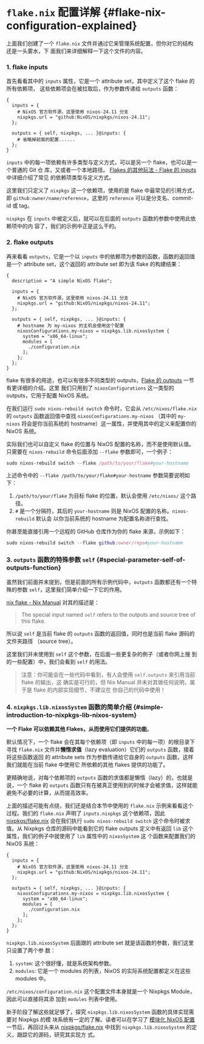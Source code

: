 # `flake.nix` 配置详解 {#flake-nix-configuration-explained}

上面我们创建了一个 `flake.nix` 文件并通过它来管理系统配置，但你对它的结构还是一头雾水，下
面我们来详细解释一下这个文件的内容。

### 1. flake inputs

首先看看其中的 `inputs` 属性，它是一个 attribute set，其中定义了这个 flake 的所有依赖项，
这些依赖项会在被拉取后，作为参数传递给 `outputs` 函数：

```nix{2-5,7}
{
  inputs = {
    # NixOS 官方软件源，这里使用 nixos-24.11 分支
    nixpkgs.url = "github:NixOS/nixpkgs/nixos-24.11";
  };

  outputs = { self, nixpkgs, ... }@inputs: {
    # 省略掉前面的配置......
  };
}
```

`inputs` 中的每一项依赖有许多类型与定义方式，可以是另一个 flake，也可以是一个普通的 Git 仓
库，又或者一个本地路径。
[Flakes 的其他玩法 - Flake 的 inputs](../other-usage-of-flakes/inputs.md) 中详细介绍了常见
的依赖项类型与定义方式。

这里我们只定义了 `nixpkgs` 这一个依赖项，使用的是 flake 中最常见的引用方式，即
`github:owner/name/reference`，这里的 `reference` 可以是分支名、commit-id 或 tag。

`nixpkgs` 在 `inputs` 中被定义后，就可以在后面的 `outputs` 函数的参数中使用此依赖项中的内
容了，我们的示例中正是这么干的。

### 2. flake outputs

再来看看 `outputs`，它是一个以 `inputs` 中的依赖项为参数的函数，函数的返回值是一个
attribute set，这个返回的 attribute set 即为该 flake 的构建结果：

```nix{10-18}
{
  description = "A simple NixOS flake";

  inputs = {
    # NixOS 官方软件源，这里使用 nixos-24.11 分支
    nixpkgs.url = "github:NixOS/nixpkgs/nixos-24.11";
  };

  outputs = { self, nixpkgs, ... }@inputs: {
    # hostname 为 my-nixos 的主机会使用这个配置
    nixosConfigurations.my-nixos = nixpkgs.lib.nixosSystem {
      system = "x86_64-linux";
      modules = [
        ./configuration.nix
      ];
    };
  };
}
```

flake 有很多的用途，也可以有很多不同类型的
outputs，[Flake 的 outputs](../other-usage-of-flakes/outputs.md) 一节有更详细的介绍。这里
我们只用到了 `nixosConfigurations` 这一类型的 outputs，它用于配置 NixOS 系统。

在我们运行 `sudo nixos-rebuild switch` 命令时，它会从 `/etc/nixos/flake.nix` 的 `outputs`
函数返回值中查找 `nixosConfigurations.my-nixos` （其中的 `my-nixos` 将会是你当前系统的
hostname）这一属性，并使用其中的定义来配置你的 NixOS 系统。

实际我们也可以自定义 flake 的位置与 NixOS 配置的名称，而不是使用默认值。只需要在
`nixos-rebuild` 命令后面添加 `--flake` 参数即可，一个例子：

```nix
sudo nixos-rebuild switch --flake /path/to/your/flake#your-hostname
```

上述命令中的 `--flake /path/to/your/flake#your-hostname` 参数简要说明如下：

1. `/path/to/your/flake` 为目标 flake 的位置，默认会使用 `/etc/nixos/` 这个路径。
2. `#` 是一个分隔符，其后的 `your-hostname` 则是 NixOS 配置的名称。`nixos-rebuild` 默认会
   以你当前系统的 hostname 为配置名称进行查找。

你甚至能直接引用一个远程的 GitHub 仓库作为你的 flake 来源，示例如下：

```nix
sudo nixos-rebuild switch --flake github:owner/repo#your-hostname
```

### 3. `outputs` 函数的特殊参数 `self` {#special-parameter-self-of-outputs-function}

虽然我们前面并未提到，但是前面的所有示例代码中，`outputs` 函数都还有一个特殊的参数
`self`，这里我们简单介绍一下它的作用。

[nix flake - Nix Manual] 对其的描述是：

> The special input named `self` refers to the outputs and source tree of this flake.

所以说 `self` 是当前 flake 的 `outputs` 函数的返回值，同时也是当前 flake 源码的文件夹路径
（source tree）。

这里我们并未使用到 `self` 这个参数，在后面一些更复杂的例子（或者你网上搜
到的一些配置）中，我们会看到 `self` 的用法。

> 注意：你可能会在一些代码中看到，有人会使用 `self.outputs` 来引用当前 flake 的输出，这
> 确实是可行的，但 Nix Manual 并未对其做任何说明，属于是 flake 的内部实现细节，不建议在
> 你自己的代码中使用！

### 4. `nixpkgs.lib.nixosSystem` 函数的简单介绍 {#simple-introduction-to-nixpkgs-lib-nixos-system}

**一个 Flake 可以依赖其他 Flakes，从而使用它们提供的功能**。

默认情况下，一个 flake 会在其每个依赖项（即 `inputs` 中的每一项）的根目录下寻找
`flake.nix` 文件并**懒惰求值**（lazy evaluation）它们的 `outputs` 函数，接着将这些函数返回
的 attribute sets 作为参数传递给它自身的 `outputs` 函数，这样我们就能在当前 flake 中使用它
所依赖的其他 flakes 提供的功能了。

更精确地说，对每个依赖项的 `outputs` 函数的求值都是懒惰（lazy）的，也就是说，一个 flake 的
`outputs` 函数只有在被真正使用到的时候才会被求值，这样就能避免不必要的计算，从而提高效率。

上面的描述可能有点绕，我们还是结合本节中使用的 `flake.nix` 示例来看看这个过程。我们的
`flake.nix` 声明了 `inputs.nixpkgs` 这个依赖项，因此 [nixpkgs/flake.nix] 会在我们执行
`sudo nixos-rebuild switch` 这个命令时被求值。从 Nixpkgs 仓库的源码中能看到它的 flake
outputs 定义中有返回 `lib` 这个属性，我们的例子中就使用了 `lib` 属性中的 `nixosSystem` 这
个函数来配置我们的 NixOS 系统：

```nix{8-13}
{
  inputs = {
    # NixOS 官方软件源，这里使用 nixos-24.11 分支
    nixpkgs.url = "github:NixOS/nixpkgs/nixos-24.11";
  };

  outputs = { self, nixpkgs, ... }@inputs: {
    nixosConfigurations.my-nixos = nixpkgs.lib.nixosSystem {
      system = "x86_64-linux";
      modules = [
        ./configuration.nix
      ];
    };
  };
}
```

`nixpkgs.lib.nixosSystem` 后面跟的 attribute set 就是该函数的参数，我们这里只设置了两个参
数：

1. `system`: 这个很好懂，就是系统架构参数。
2. `modules`: 它是一个 modules 的列表，NixOS 的实际系统配置都定义在这些 modules 中。

`/etc/nixos/configuration.nix` 这个配置文件本身就是一个 Nixpkgs Module，因此可以直接将其添
加到 `modules` 列表中使用。

新手阶段了解这些就足够了，探究 `nixpkgs.lib.nixosSystem` 函数的具体实现需要对 Nixpkgs 的模
块系统有一定的了解。读者可以在学习了
[模块化 NixOS 配置](./modularize-the-configuration.md) 一节后，再回过头来从
[nixpkgs/flake.nix] 中找到 `nixpkgs.lib.nixosSystem` 的定义，跟踪它的源码，研究其实现方
式。


[nix flake - Nix Manual]:
  https://nixos.org/manual/nix/stable/command-ref/new-cli/nix3-flake#flake-inputs
[nixpkgs/flake.nix]: https://github.com/NixOS/nixpkgs/tree/nixos-24.11/flake.nix
[nixpkgs/nixos/lib/eval-config.nix]:
  https://github.com/NixOS/nixpkgs/tree/nixos-24.11/nixos/lib/eval-config.nix
[Module System - Nixpkgs]:
  https://github.com/NixOS/nixpkgs/blob/nixos-24.11/doc/module-system/module-system.chapter.md
[nixpkgs/nixos-24.11/lib/modules.nix - _module.args]:
  https://github.com/NixOS/nixpkgs/blob/nixos-24.11/lib/modules.nix#L122-L184
[nixpkgs/nixos-24.11/nixos/doc/manual/development/option-types.section.md#L237-L244]:
  https://github.com/NixOS/nixpkgs/blob/nixos-24.11/nixos/doc/manual/development/option-types.section.md?plain=1#L237-L244



